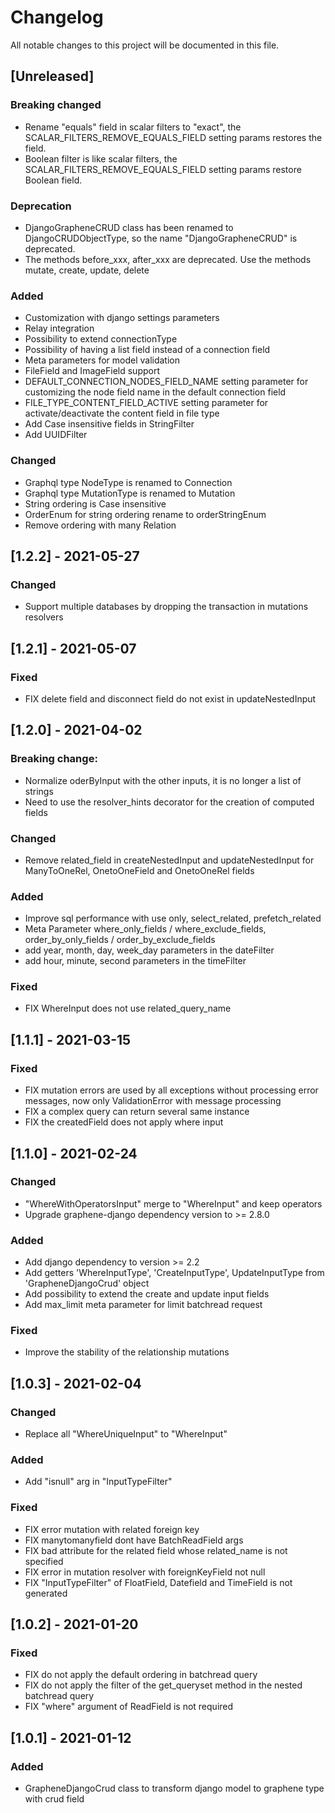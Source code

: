 # Changelog

All notable changes to this project will be documented in this file.

## \[Unreleased\]

### Breaking changed

- Rename "equals" field in scalar filters to "exact", the
  SCALAR_FILTERS_REMOVE_EQUALS_FIELD setting params restores the field.
- Boolean filter is like scalar filters, the SCALAR_FILTERS_REMOVE_EQUALS_FIELD
  setting params restore Boolean field.

### Deprecation

- DjangoGrapheneCRUD class has been renamed to DjangoCRUDObjectType, so the name
  "DjangoGrapheneCRUD" is deprecated.
- The methods before_xxx, after_xxx are deprecated. Use the methods mutate,
  create, update, delete

### Added

- Customization with django settings parameters
- Relay integration
- Possibility to extend connectionType
- Possibility of having a list field instead of a connection field
- Meta parameters for model validation
- FileField and ImageField support
- DEFAULT_CONNECTION_NODES_FIELD_NAME setting parameter for customizing the node
  field name in the default connection field
- FILE_TYPE_CONTENT_FIELD_ACTIVE setting parameter for activate/deactivate the
  content field in file type
- Add Case insensitive fields in StringFilter
- Add UUIDFilter

### Changed

- Graphql type <typeName>NodeType is renamed to <typeName>Connection
- Graphql type <typeName>MutationType is renamed to <typeName>Mutation
- String ordering is Case insensitive
- OrderEnum for string ordering rename to orderStringEnum
- Remove ordering with many Relation

## \[1.2.2\] - 2021-05-27

### Changed

- Support multiple databases by dropping the transaction in mutations resolvers

## \[1.2.1\] - 2021-05-07

### Fixed

- FIX delete field and disconnect field do not exist in updateNestedInput

## \[1.2.0\] - 2021-04-02

### Breaking change:

- Normalize oderByInput with the other inputs, it is no longer a list of strings
- Need to use the resolver_hints decorator for the creation of computed fields

### Changed

- Remove related_field in createNestedInput and updateNestedInput for
  ManyToOneRel, OnetoOneField and OnetoOneRel fields

### Added

- Improve sql performance with use only, select_related, prefetch_related
- Meta Parameter where_only_fields / where_exclude_fields, order_by_only_fields
  / order_by_exclude_fields
- add year, month, day, week_day parameters in the dateFilter
- add hour, minute, second parameters in the timeFilter

### Fixed

- FIX WhereInput does not use related_query_name

## \[1.1.1\] - 2021-03-15

### Fixed

- FIX mutation errors are used by all exceptions without processing error
  messages, now only ValidationError with message processing
- FIX a complex query can return several same instance
- FIX the createdField does not apply where input

## \[1.1.0\] - 2021-02-24

### Changed

- "WhereWithOperatorsInput" merge to "WhereInput" and keep operators
- Upgrade graphene-django dependency version to >= 2.8.0

### Added

- Add django dependency to version >= 2.2
- Add getters 'WhereInputType', 'CreateInputType', UpdateInputType from
  'GrapheneDjangoCrud' object
- Add possibility to extend the create and update input fields
- Add max_limit meta parameter for limit batchread request

### Fixed

- Improve the stability of the relationship mutations

## \[1.0.3\] - 2021-02-04

### Changed

- Replace all "WhereUniqueInput" to "WhereInput"

### Added

- Add "isnull" arg in "InputTypeFilter"

### Fixed

- FIX error mutation with related foreign key
- FIX manytomanyfield dont have BatchReadField args
- FIX bad attribute for the related field whose related_name is not specified
- FIX error in mutation resolver with foreignKeyField not null
- FIX "InputTypeFilter" of FloatField, Datefield and TimeField is not generated

## \[1.0.2\] - 2021-01-20

### Fixed

- FIX do not apply the default ordering in batchread query
- FIX do not apply the filter of the get_queryset method in the nested batchread
  query
- FIX "where" argument of ReadField is not required

## \[1.0.1\] - 2021-01-12

### Added

- GrapheneDjangoCrud class to transform django model to graphene type with crud
  field
